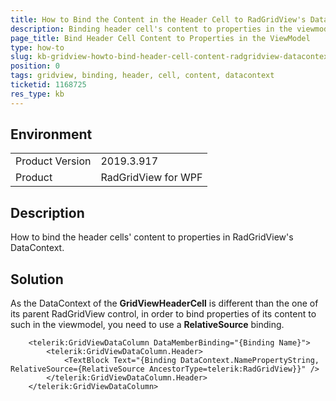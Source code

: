 ```yaml
---
title: How to Bind the Content in the Header Cell to RadGridView's DataContext
description: Binding header cell's content to properties in the viewmodel.
page_title: Bind Header Cell Content to Properties in the ViewModel
type: how-to
slug: kb-gridview-howto-bind-header-cell-content-radgridview-datacontext
position: 0
tags: gridview, binding, header, cell, content, datacontext
ticketid: 1168725
res_type: kb
---
```


## Environment
<table>
	<tr>
		<td>Product Version</td>
		<td>2019.3.917</td>
	</tr>
	<tr>
		<td>Product</td>
		<td>RadGridView for WPF</td>
	</tr>
</table>

## Description

How to bind the header cells' content to properties in RadGridView's DataContext.

## Solution

As the DataContext of the **GridViewHeaderCell** is different than the one of its parent RadGridView control, in order to bind properties of its content to such in the viewmodel, you need to use a **RelativeSource** binding.


```XAML
	<telerik:GridViewDataColumn DataMemberBinding="{Binding Name}">
		<telerik:GridViewDataColumn.Header>
			<TextBlock Text="{Binding DataContext.NamePropertyString, RelativeSource={RelativeSource AncestorType=telerik:RadGridView}}" />
		</telerik:GridViewDataColumn.Header>
	</telerik:GridViewDataColumn>
```
